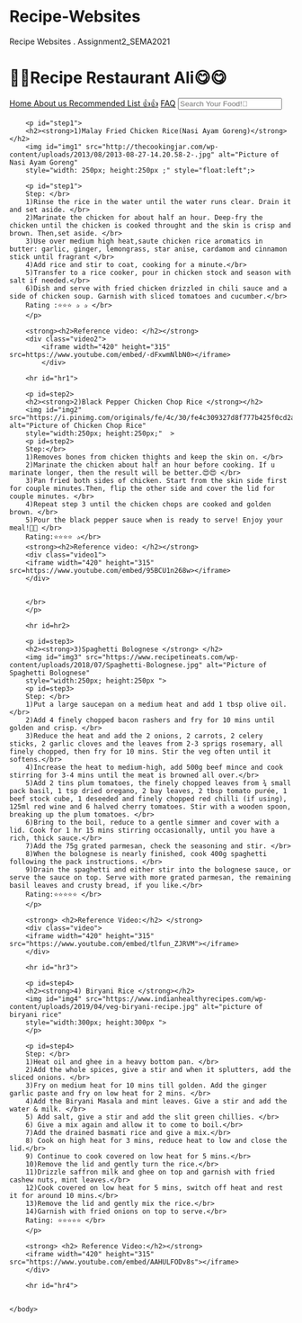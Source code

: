 # Recipe-Websites
Recipe Websites . Assignment2_SEMA2021
<!DOCTYPE html>
<html lang="en">
    <head>
        <title>   Recipe Restaurant Ali </title>
        <link rel="stylesheet" href="RecipeWebsites.css">
    </head>
    <body>
        <h1>🥫🍲Recipe Restaurant Ali😋😋</strong></h1>
        <div class="topnav">
            <a class="active" href="#home"> Home </a>
            <a href="Aboutus.html"> About us </a>
            <a href="Recommendlist.html"">Recommended List 👍👍</a>
            <a href="FAQ.html">FAQ</a>
            <input type="text" placeholder="Search Your Food!🤤" name="search">
        </div>

        <p id="step1">
        <h2><strong>1)Malay Fried Chicken Rice(Nasi Ayam Goreng)</strong></h2>
        <img id="img1" src="http://thecookingjar.com/wp-content/uploads/2013/08/2013-08-27-14.20.58-2-.jpg" alt="Picture of Nasi Ayam Goreng" 
        style="width: 250px; height:250px ;" style="float:left";>

        <p id="step1">  
        Step: </br>
        1)Rinse the rice in the water until the water runs clear. Drain it and set aside. </br>
        2)Marinate the chicken for about half an hour. Deep-fry the chicken until the chicken is cooked throught and the skin is crisp and brown. Then,set aside. </br>
        3)Use over medium high heat,saute chicken rice aromatics in butter: garlic, ginger, lemongrass, star anise, cardamom and cinnamon stick until fragrant </br>
        4)Add rice and stir to coat, cooking for a minute.</br>
        5)Transfer to a rice cooker, pour in chicken stock and season with salt if needed.</br>
        6)Dish and serve with fried chicken drizzled in chili sauce and a side of chicken soup. Garnish with sliced tomatoes and cucumber.</br>
        Rating :⭐⭐⭐ ✰ ✰ </br>
        </p>
        
        <strong><h2>Reference video: </h2></strong>
        <div class="video2">
            <iframe width="420" height="315" src=https://www.youtube.com/embed/-dFxwmNlbN0></iframe>
            </div>

        <hr id="hr1">

        <p id=step2>
        <h2><strong>2)Black Pepper Chicken Chop Rice </strong></h2>
        <img id="img2" src="https://i.pinimg.com/originals/fe/4c/30/fe4c309327d8f777b425f0cd2ade2a0c.jpg" alt="Picture of Chicken Chop Rice" 
        style="width:250px; height:250px;"  >
        <p id=step2>
        Step:</br>
        1)Removes bones from chicken thights and keep the skin on. </br>
        2)Marinate the chicken about half an hour before cooking. If u marinate longer, then the result will be better.😍😍 </br>
        3)Pan fried both sides of chicken. Start from the skin side first for couple minutes.Then, flip the other side and cover the lid for couple minutes. </br>
        4)Repeat step 3 until the chicken chops are cooked and golden brown. </br>
        5)Pour the black pepper sauce when is ready to serve! Enjoy your meal!🤩🤩 </br>
        Rating:⭐⭐⭐⭐ ✰</br>
        <strong><h2>Reference video: </h2></strong>
        <div class="video1">
        <iframe width="420" height="315" src=https://www.youtube.com/embed/95BCU1n268w></iframe>
        </div>
     
       
        </br>
        </p>

        <hr id=hr2>

        <p id=step3>
        <h2><strong>3)Spaghetti Bolognese </strong> </h2>
        <img id="img3" src="https://www.recipetineats.com/wp-content/uploads/2018/07/Spaghetti-Bolognese.jpg" alt="Picture of Spaghetti Bolognese"
        style="width:250px; height:250px ">
        <p id=step3>
        Step: </br>
        1)Put a large saucepan on a medium heat and add 1 tbsp olive oil. </br>
        2)Add 4 finely chopped bacon rashers and fry for 10 mins until golden and crisp. </br>
        3)Reduce the heat and add the 2 onions, 2 carrots, 2 celery sticks, 2 garlic cloves and the leaves from 2-3 sprigs rosemary, all finely chopped, then fry for 10 mins. Stir the veg often until it softens.</br>
        4)Increase the heat to medium-high, add 500g beef mince and cook stirring for 3-4 mins until the meat is browned all over.</br>
        5)Add 2 tins plum tomatoes, the finely chopped leaves from ¾ small pack basil, 1 tsp dried oregano, 2 bay leaves, 2 tbsp tomato purée, 1 beef stock cube, 1 deseeded and finely chopped red chilli (if using), 125ml red wine and 6 halved cherry tomatoes. Stir with a wooden spoon, breaking up the plum tomatoes. </br>
        6)Bring to the boil, reduce to a gentle simmer and cover with a lid. Cook for 1 hr 15 mins stirring occasionally, until you have a rich, thick sauce.</br>
        7)Add the 75g grated parmesan, check the seasoning and stir. </br>
        8)When the bolognese is nearly finished, cook 400g spaghetti following the pack instructions. </br>
        9)Drain the spaghetti and either stir into the bolognese sauce, or serve the sauce on top. Serve with more grated parmesan, the remaining basil leaves and crusty bread, if you like.</br>
        Rating:⭐⭐⭐⭐⭐ </br>
        </p>
        
        <strong> <h2>Reference Video:</h2> </strong>
        <div class="video">
        <iframe width="420" height="315" src="https://www.youtube.com/embed/tlfun_ZJRVM"></iframe>
        </div>
        
        <hr id="hr3">

        <p id=step4>
        <h2><strong>4) Biryani Rice </strong></h2>
        <img id="img4" src="https://www.indianhealthyrecipes.com/wp-content/uploads/2019/04/veg-biryani-recipe.jpg" alt="picture of biryani rice"
        style="width:300px; height:300px ">
        </p>

        <p id=step4>
        Step: </br>
        1)Heat oil and ghee in a heavy bottom pan. </br>
        2)Add the whole spices, give a stir and when it splutters, add the sliced onions. </br>
        3)Fry on medium heat for 10 mins till golden. Add the ginger garlic paste and fry on low heat for 2 mins. </br>
        4)Add the Biryani Masala and mint leaves. Give a stir and add the water & milk. </br>
        5) Add salt, give a stir and add the slit green chillies. </br>
        6) Give a mix again and allow it to come to boil.</br>
        7)Add the drained basmati rice and give a mix.</br>
        8) Cook on high heat for 3 mins, reduce heat to low and close the lid.</br>
        9) Continue to cook covered on low heat for 5 mins.</br>
        10)Remove the lid and gently turn the rice.</br>
        11)Drizzle saffron milk and ghee on top and garnish with fried cashew nuts, mint leaves.</br>
        12)Cook covered on low heat for 5 mins, switch off heat and rest it for around 10 mins.</br>
        13)Remove the lid and gently mix the rice.</br>
        14)Garnish with fried onions on top to serve.</br>
        Rating: ⭐⭐⭐⭐⭐ </br>
        </p>

        <strong> <h2> Reference Video:</h2></strong>
        <iframe width="420" height="315" src="https://www.youtube.com/embed/AAHULFODv8s"></iframe> 
        </div>

        <hr id="hr4">

    
    </body>
</html>

